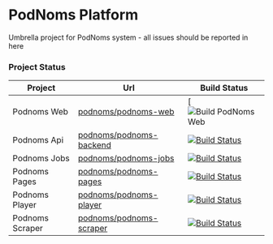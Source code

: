 # PodNoms Platform
Umbrella project for PodNoms system - all issues should be reported in here


### Project Status
| Project | Url | Build Status|
| ------ | ------ | ------ |
| Podnoms Web | [podnoms/podnoms-web][PnWeb] | [![Build PodNoms Web](https://github.com/podnoms/podnoms-web/workflows/Build%20PodNoms%20Web/badge.svg) |
| Podnoms Api | [podnoms/podnoms-backend][PnApi] | [![Build Status](https://dev.azure.com/podnoms/podnoms-web/_apis/build/status/podnoms-backend?branchName=trunk)](https://dev.azure.com/podnoms/podnoms-web/_build/latest?definitionId=18&branchName=trunk) |
| Podnoms Jobs | [podnoms/podnoms-jobs][PnJobs] | [![Build Status](https://dev.azure.com/podnoms/podnoms-web/_apis/build/status/podnoms-jobs?branchName=trunk)](https://dev.azure.com/podnoms/podnoms-web/_build/latest?definitionId=19&branchName=trunk) |
| Podnoms Pages | [podnoms/podnoms-pages][PnPages] | [![Build Status](https://dev.azure.com/podnoms/podnoms-web/_apis/build/status/podnoms-pages?branchName=develop)](https://dev.azure.com/podnoms/podnoms-web/_build/latest?definitionId=20&branchName=develop) |
| Podnoms Player | [podnoms/podnoms-player][PnPlayer] | [![Build Status](https://dev.azure.com/podnoms/podnoms-web/_apis/build/status/podnoms-player?branchName=trunk)](https://dev.azure.com/podnoms/podnoms-web/_build/latest?definitionId=16&branchName=trunk) |
| Podnoms Scraper | [podnoms/podnoms-scraper][PnScraper] | [![Build Status](https://dev.azure.com/podnoms/podnoms-web/_apis/build/status/podnoms.podnoms-scraper?branchName=trunk)](https://dev.azure.com/podnoms/podnoms-web/_build/latest?definitionId=15&branchName=trunk) |

[PnWeb]: <https://github.com/podnoms/podnoms-web>
[PnApi]: <https://github.com/podnoms/podnoms-web>
[PnJobs]: <https://github.com/podnoms/podnoms-jobs>
[PnPages]: <https://github.com/podnoms/podnoms-pages>
[PnPlayer]: <https://github.com/podnoms/podnoms-player>
[PnScraper]: <https://github.com/podnoms/podnoms-scraper>
